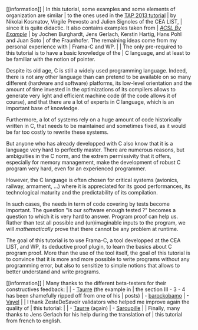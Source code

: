 [[information]]
| In this tutorial, some examples and some elements of organization are similar
| to the ones used in the [TAP 2013 tutorial](http://www.spacios.eu/TAP2013/keynotes.html)
| by Nikolai Kosmatov, Virgile Prevosto and Julien Signoles of the CEA LIST,
| since it is quite didactic. It also contains examples taken from 
| *[ACSL By Example](http://www.fokus.fraunhofer.de/download/acsl_by_example)* 
| by Jochen Burghardt, Jens Gerlach, Kerstin Hartig, Hans Pohl and Juan Soto 
| of the Fraunhofer. The remaining ideas come from my personal experience with
| Frama-C and WP.
|
| The only pre-required to this tutorial is to have a basic knowledge of the
| C language, and at least to be familiar with the notion of pointer.

Despite its old age, C is still a widely used programming language. Indeed,
there is not any other language than can pretend to be available on so many
different (hardware and software) platforms, its low-level orientation and
the amount of time invested in the optimizations of its compilers allows to
generate very light and efficient machine code (if the code allows it of
course), and that there are a lot of experts in C language, which is an
important base of knowledge.

Furthermore, a lot of systems rely on a huge amount of code historically
written in C, that needs to be maintained and sometimes fixed, as it would
be far too costly to rewrite these systems.

But anyone who has already developped with C also know that it is a language
very hard to perfectly master. There are numerous reasons, but ambiguities in
the C norm, and the extrem permissivity that it offers, especially for
memory management, make the development of robust C program very hard, even
for an experienced programmer.

However, the C language is often chosen for critical systems (avionics,
railway, armament, ...) where it is appreciated for its good performances,
its technological maturity and the predictability of its compilation.

In such cases, the needs in term of code covering by tests become important.
The question "is our software enough tested ?" becomes a question to which
it is very hard to answer. Program proof can help us. Rather than test all
possible and (un)imaginable inputs to the program, we will *mathematically*
prove that there cannot be any problem at runtime.

The goal of this tutorial is to use Frama-C, a tool developped at the CEA
LIST, and WP, its deductive proof plugin, to learn the basics about C program
proof. More than the use of the tool itself, the goal of this tutorial is
to convince that it is more and more possible to write programs without any
programming error, but also to sensitize to simple notions that allows to
better understand and write programs.

[[information]]
| Many thanks to the different beta-testers for their constructives feedback:
| 
| - [Taurre](https://zestedesavoir.com/membres/voir/Taurre/) (the example in
| the section III - 3 - 4 has been shamefully ripped off from one of his
| posts)
| - [barockobamo](https://zestedesavoir.com/membres/voir/barockobamo/)
| - [Vayel](https://zestedesavoir.com/membres/voir/Vayel/)
|
| I thank ZesteDeSavoir validators who helped me improve again the quality of
| this tutorial:
|
| - [Taurre](https://zestedesavoir.com/membres/voir/Taurre/) (again)
| - [Saroupille](https://zestedesavoir.com/membres/voir/Saroupille/)
|
| Finally, many thanks to Jens Gerlach for his help during the translation of
| this tutorial from french to english.